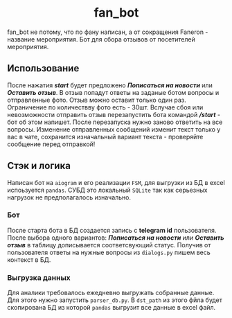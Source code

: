 <h1 align=center>fan_bot</h1>

fan_bot не потому, что по фану написан, а от сокращения Faneron - название мероприятия. Бот для сбора отзывов от посетителей мероприятия.

<h2>Использование</h2>

После нажатия ***start*** будет предложено ***Пописаться на новости*** или ***Оставить отзыв***. В отзыв попадут ответы на заданые ботом вопросы и отправленные фото. Отзыв можно оставит только один раз. Ограничение по количествву фото есть - 30шт. Вслучае сбоя или невозможности отправить отзыв перезапустить бота командой ***/start*** - бот об этом напишет. После перезапуска нужно заново ответить на все вопросы. Изменение отправленных сообщений изменит текст только у вас в чате, сохранится изначальный вариант текста - проверяйте сообщение перед отправкой!

<h2>Стэк и логика</h2>

Написан бот на ```aiogram``` и его реализации ```FSM```, для выгрузки из БД в excel испоьзуется ```pandas```. СУБД это локальный ```SQLite``` так как серьезных нагрузок не предполагалось изначально.

<h3>Бот</h3>

После старта бота в БД создается запись с **telegram id** пользователя. После выбора одного вариантов: ***Пописаться на новости*** или ***Оставить отзыв*** в таблицу дописывается соответсвующий статус. Получив от пользователя ответы на нужные вопросы из ```dialogs.py``` пишем весь контекст в БД.

<h3>Выгрузка данных</h3>

Для аналики требовалось ежедневно выгружать собранные данные. Для этого нужно запустить ```parser_db.py```. В ```dst_path``` из этого фйла будет скопирована БД из которой ```pandas``` выгрузит все данные в excel файл. 
